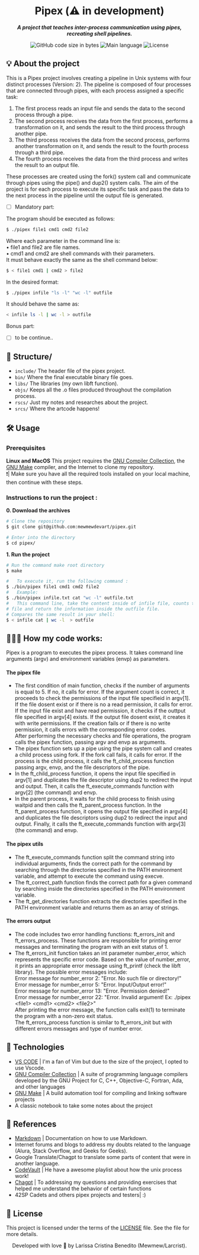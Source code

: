 <h1 align="center">
 Pipex  (⚠️ in development)
</h1>


<p align="center">
	<b><i>A project that teaches inter-process communication using pipes, recreating shell pipelines.  </i></b><br>
</p>


<p align="center">
	<img alt="GitHub code size in bytes" src="https://img.shields.io/github/languages/code-size/mewmewdevart/pipex?color=6272a4" />
	<img alt="Main language" src="https://img.shields.io/github/languages/top/mewmewdevart/pipex?color=6272a4"/>
	<img alt="License" src="https://img.shields.io/github/license/mewmewdevart/pipex?color=6272a4"/>
</p>

## 💡 About the project
This is a  Pipex project involves creating a pipeline in Unix systems with four distinct processes (Version: 2). The pipeline is composed of four processes that are connected through pipes, with each process assigned a specific task:

1. The first process reads an input file and sends the data to the second process through a pipe.
2. The second process receives the data from the first process, performs a transformation on it, and sends the result to the third process through another pipe.
3. The third process receives the data from the second process, performs another transformation on it, and sends the result to the fourth process through a third pipe.
4. The fourth process receives the data from the third process and writes the result to an output file.

These processes are created using the fork() system call and communicate through pipes using the pipe() and dup2() system calls. The aim of the project is for each process to execute its specific task and pass the data to the next process in the pipeline until the output file is generated. <br>

- [ ] Mandatory part: <br>

The program should be executed as follows:
```bash
$ ./pipex file1 cmd1 cmd2 file2
```
Where each parameter in the command line is: <br>
	• file1 and file2 are file names. <br>
	• cmd1 and cmd2 are shell commands with their parameters. <br>
It must behave exactly the same as the shell command below: <br>
```bash
$ < file1 cmd1 | cmd2 > file2
```
In the desired format:
```bash
$ ./pipex infile "ls -l" "wc -l" outfile
```
It should behave the same as:
```bash
< infile ls -l | wc -l > outfile
```

Bonus part: <br>
- [ ] to be continue..

## 📁 Structure/
* ```include/```  The header file of the pipex project.
* ```bin/```  Where the final executable binary file goes.
* ```libs/```  The libraries (my own libft function).
* ```objs/``` Keeps all the .o files produced throughout the compilation process.
* ```rscs/``` Just my notes and researches about the project.
* ```srcs/```  Where the artcode happens!<br>


## 🛠️ Usage

### Prerequisites

**Linux and MacOS**
This project requires the [GNU Compiler Collection](https://gcc.gnu.org/), the [GNU Make](https://www.gnu.org/software/make/) compiler, and the Internet to clone my repository. <br>
❗️| Make sure you have all the required tools installed on your local machine, then continue with these steps.<br>

### Instructions to run the project :
**0. Download the archives**

```bash
# Clone the repository
$ git clone git@github.com:mewmewdevart/pipex.git

# Enter into the directory
$ cd pipex/
```

**1. Run the project**
```bash
# Run the command make root directory
$ make

#	To execute it, run the following command :
$ ./bin/pipex file1 cmd1 cmd2 file2
#	Example:
$ ./bin/pipex infile.txt cat "wc -l" outfile.txt
#	This command line, take the content inside of infile file, counts the number of lines in the infile 
# file and return the information inside the outfile file. 
# Compares the same result in your shell:
$ < infile cat | wc -l  > outfile

```

## 👩🏾‍💻 How my code works:
Pipex is a program to executes the pipex process. It takes command line arguments (argv) and environment variables (envp) as parameters. 

####  The pipex file
- The first condition of main function, checks if the number of arguments is equal to 5. If no, it calls for error. If the argument count is correct, it proceeds to check the permissions of the input file specifieid in argv[1]. If the file dosent exist or if there is no a read permission, it calls  for error. If the input file exist and have read permission, it checks if the outtput file specified in argv[4] exists. If the output file dosent exist, it creates it with write permissions. If the creation fails or if there is no write permission, it calls errors with the corresponding error codes. <br> After performing the necessary checks and file operations, the program calls the pipex function, passing argv and envp as arguments. <br>
- The pipex function sets up a pipe using the pipe system call and creates a child process using fork. If the fork call fails, it calls for error. If the process is the child process, it calls the ft_child_process function passing argv, envp, and the file descriptors of the pipe. <br>
- In the ft_child_process function, it opens the input file specified in argv[1] and duplicates the file descriptor using dup2 to redirect the input and output. Then, it calls the ft_execute_commands function with argv[2] (the command) and envp. <br>
- In the parent process, it waits for the child process to finish using waitpid and then calls the ft_parent_process function. In the ft_parent_process function, it opens the output file specified in argv[4] and duplicates the file descriptors using dup2 to redirect the input and output. Finally, it calls the ft_execute_commands function with argv[3] (the command) and envp. <br>

####  The pipex utils
- The ft_execute_commands function split the command string into individual arguments, finds the correct path for the command by searching through the directories specified in the PATH environment variable, and attempt to execute the command using execve. <br>
- The ft_correct_path function finds the correct path for a given command by searching inside the directories specified in the PATH environment variable. <br>
- The ft_get_directories function extracts the directories specified in the PATH environment variable and returns them as an array of strings. <br>

####  The errors output
- The code includes two error handling functions: ft_errors_init and ft_errors_process. These functions are responsible for printing error messages and terminating the program with an exit status of 1.
- The ft_errors_init function takes an int parameter number_error, which represents the specific error code. Based on the value of number_error, it prints an appropriate error message using ft_printf (check the libft library). The possible error messages include: <br>
Error message for number_error 2: "Error. No such file or directory!" <br>
Error message for number_error 5: "Error. Input/Output error!" <br>
Error message for number_error 13: "Error. Permission denied!" <br>
Error message for number_error 22: "Error. Invalid argument! Ex: ./pipex \<file1\> \<cmd1\> \<cmd2> \<file2\>" <br>
After printing the error message, the function calls exit(1) to terminate the program with a non-zero exit status. <br>
The ft_errors_process function is similar to ft_errors_init but with different errors messages and type of number error.

## 🦾 Technologies
- [VS CODE](https://www.eclipse.org/downloads/) |  I'm a fan of Vim but due to the size of the project, I opted to use Vscode.
- [GNU Compiler Collection](https://gcc.gnu.org/) | A suite of programming language compilers developed by the GNU Project for C, C++, Objective-C, Fortran, Ada, and other languages
- [GNU Make](https://www.gnu.org/software/make/) | A build automation tool for compiling and linking software projects
- A classic notebook to take some notes about the project

## 🔗 References
- [Markdown](https://www.markdownguide.org/basic-syntax/) | Documentation on how to use Markdown.
- Internet forums and blogs to address my doubts related to the language (Alura, Stack Overflow, and Geeks for Geeks).
- Google Translate/Chagpt to translate some parts of content that were in another language.
- [CodeVault](https://youtu.be/cex9XrZCU14) | He have a awesome playlist about how the unix process work!
- [Chagpt](https://chat.openai.com/chat) | To addressing my questions and providing exercises that helped me understand the behavior of certain functions
- 42SP Cadets and others pipex projects and testers| :)

## 📜  License
This project is licensed under the terms of the [LICENSE](https://github.com/mewmewdevart/pipex/blob/main/LICENSE) file. See the file for more details. <br>

<p align="center"> Developed with love 💜 by Larissa Cristina Benedito (Mewmew/Larcrist). </p>
